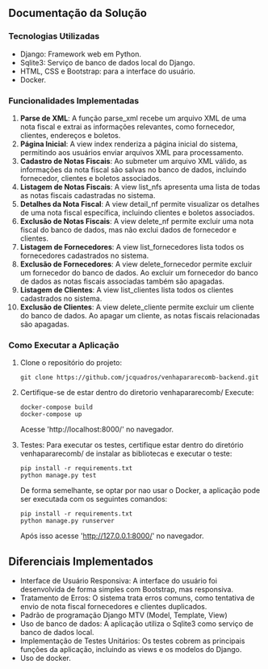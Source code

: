 ## Documentação da Solução

### Tecnologias Utilizadas
- Django: Framework web em Python.
- Sqlite3: Serviço de banco de dados local do Django.
- HTML, CSS e Bootstrap: para a interface do usuário.
- Docker.

### Funcionalidades Implementadas
1. **Parse de XML**: A função parse_xml recebe um arquivo XML de uma nota fiscal e extrai as informações relevantes, como fornecedor, clientes, endereços e boletos.
2. **Página Inicial**: A view index renderiza a página inicial do sistema, permitindo aos usuários enviar arquivos XML para processamento.
3. **Cadastro de Notas Fiscais**: Ao submeter um arquivo XML válido, as informações da nota fiscal são salvas no banco de dados, incluindo fornecedor, clientes e boletos associados.
4. **Listagem de Notas Fiscais**: A view list_nfs apresenta uma lista de todas as notas fiscais cadastradas no sistema.
5. **Detalhes da Nota Fiscal**: A view detail_nf permite visualizar os detalhes de uma nota fiscal específica, incluindo clientes e boletos associados.
6. **Exclusão de Notas Fiscais**: A view delete_nf permite excluir uma nota fiscal do banco de dados, mas não exclui dados de fornecedor e clientes.
7. **Listagem de Fornecedores**: A view list_fornecedores lista todos os fornecedores cadastrados no sistema.
8. **Exclusão de Fornecedores**: A view delete_fornecedor permite excluir um fornecedor do banco de dados. Ao excluir um fornecedor do banco de dados as notas fiscais associadas também são apagadas.
9. **Listagem de Clientes**: A view list_clientes lista todos os clientes cadastrados no sistema.
10. **Exclusão de Clientes**: A view delete_cliente permite excluir um cliente do banco de dados. Ao apagar um cliente, as notas fiscais relacionadas são apagadas.

### Como Executar a Aplicação
1. Clone o repositório do projeto:
   ```
   git clone https://github.com/jcquadros/venhapararecomb-backend.git
   ```
2. Certifique-se de estar dentro do diretorio venhapararecomb/ Execute:
   ```
   docker-compose build
   docker-compose up
   ```
   Acesse 'http://localhost:8000/' no navegador.

3. Testes:
   Para executar os testes, certifique estar dentro do diretório venhapararecomb/ de instalar as bibliotecas e executar o teste:
   ```
   pip install -r requirements.txt
   python manage.py test
   ```
   De forma semelhante, se optar por nao usar o Docker, a aplicação pode ser executada com os seguintes comandos:
   ```
   pip install -r requirements.txt
   python manage.py runserver
   ```
   Após isso acesse 'http://127.0.0.1:8000/' no navegador.
## Diferenciais Implementados
- Interface de Usuário Responsiva: A interface do usuário foi desenvolvida de forma simples com Bootstrap, mas responsiva.
- Tratamento de Erros: O sistema trata erros comuns, como tentativa de envio de nota fiscal fornecedores e clientes duplicados.
- Padrão de programação Django MTV (Model, Template, View)
- Uso de banco de dados: A aplicação utiliza o Sqlite3 como serviço de banco de dados local.
- Implementação de Testes Unitários: Os testes cobrem as principais funções da aplicação,  incluindo as views e os modelos do Django.
- Uso de docker.
